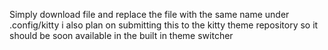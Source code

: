 Simply download file and replace the file with the same name under .config/kitty  i also plan on submitting this to the kitty theme repository  so it should be soon available in the built in theme switcher 
